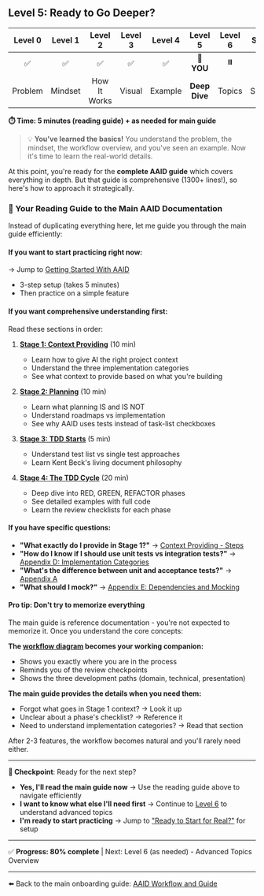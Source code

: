 ## Level 5: Ready to Go Deeper?

| Level 0 | Level 1 |   Level 2    | Level 3 | Level 4 |    Level 5    | Level 6 | Start |
| :-----: | :-----: | :----------: | :-----: | :-----: | :-----------: | :-----: | :---: |
|   ✅    |   ✅    |      ✅      |   ✅    |   ✅    |  📍 **YOU**   |   ⏸️    |  ⏸️   |
| Problem | Mindset | How It Works | Visual  | Example | **Deep Dive** | Topics  | Setup |

**⏱️ Time: 5 minutes (reading guide) + as needed for main guide**

> 💡 **You've learned the basics!** You understand the problem, the mindset, the workflow overview, and you've seen an example. Now it's time to learn the real-world details.

At this point, you're ready for the **complete AAID guide** which covers everything in depth. But that guide is comprehensive (1300+ lines!), so here's how to approach it strategically.

### 📖 Your Reading Guide to the Main AAID Documentation

Instead of duplicating everything here, let me guide you through the main guide efficiently:

#### **If you want to start practicing right now:**

→ Jump to [Getting Started With AAID](../../aidd-workflow.md#getting-started-with-aaid)

- 3-step setup (takes 5 minutes)
- Then practice on a simple feature

#### **If you want comprehensive understanding first:**

Read these sections in order:

1. **[Stage 1: Context Providing](../../aidd-workflow.md#stage-1-context)** (10 min)

   - Learn how to give AI the right project context
   - Understand the three implementation categories
   - See what context to provide based on what you're building

2. **[Stage 2: Planning](../../aidd-workflow.md#stage-2-planning)** (10 min)

   - Learn what planning IS and IS NOT
   - Understand roadmaps vs implementation
   - See why AAID uses tests instead of task-list checkboxes

3. **[Stage 3: TDD Starts](../../aidd-workflow.md#stage-3-tdd-begins)** (5 min)

   - Understand test list vs single test approaches
   - Learn Kent Beck's living document philosophy

4. **[Stage 4: The TDD Cycle](../../aidd-workflow.md#stage-4-tdd-cycle)** (20 min)
   - Deep dive into RED, GREEN, REFACTOR phases
   - See detailed examples with full code
   - Learn the review checklists for each phase

#### **If you have specific questions:**

- **"What exactly do I provide in Stage 1?"** → [Context Providing - Steps](../../aidd-workflow.md#stage-1-context)
- **"How do I know if I should use unit tests vs integration tests?"** → [Appendix D: Implementation Categories](../../../appendices/appendix-d/handling-technical-implementation-details.md)
- **"What's the difference between unit and acceptance tests?"** → [Appendix A](../../../appendices/appendix-a/unit-testing-and-acceptance-testing.md)
- **"What should I mock?"** → [Appendix E: Dependencies and Mocking](../../../appendices/appendix-e/dependencies-and-mocking.md)

#### **Pro tip: Don't try to memorize everything**

The main guide is reference documentation - you're not expected to memorize it. Once you understand the core concepts:

**The [workflow diagram](../../../aaid-workflow-diagram.mermaid) becomes your working companion:**

- Shows you exactly where you are in the process
- Reminds you of the review checkpoints
- Shows the three development paths (domain, technical, presentation)

**The main guide provides the details when you need them:**

- Forgot what goes in Stage 1 context? → Look it up
- Unclear about a phase's checklist? → Reference it
- Need to understand implementation categories? → Read that section

After 2-3 features, the workflow becomes natural and you'll rarely need either.

---

**🛑 Checkpoint**: Ready for the next step?

- **Yes, I'll read the main guide now** → Use the reading guide above to navigate efficiently
- **I want to know what else I'll need first** → Continue to [Level 6](./6.md) to understand advanced topics
- **I'm ready to start practicing** → Jump to ["Ready to Start for Real?"](./get-started.md) for setup

---

✅ **Progress: 80% complete** | Next: Level 6 (as needed) - Advanced Topics Overview

---

⬅️ Back to the main onboarding guide: [AAID Workflow and Guide](../guide.md)
